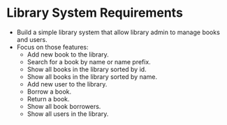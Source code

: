 # Library System Requirements

- Build a simple library system that allow library admin to manage books and users.
- Focus on those features:
  - Add new book to the library.
  - Search for a book by name or name prefix.
  - Show all books in the library sorted by id.
  - Show all books in the library sorted by name.
  - Add new user to the library.
  - Borrow a book.
  - Return a book.
  - Show all book borrowers.
  - Show all users in the library.
